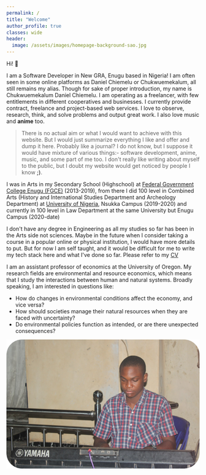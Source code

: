 ```yaml
---
permalink: /
title: "Welcome"
author_profile: true
classes: wide
header:
  image: /assets/images/homepage-background-sao.jpg
---
```


Hi! 👋

I am a Software Developer in New GRA, Enugu based in Nigeria! I am often seen in some online platforms as Daniel Chiemelu or Chukwuemekalum, all still remains my alias. Though for sake of proper introduction, my name is Chukwuemekalum Daniel Chiemelu. I am operating as a freelancer, with few entitlements in different cooperatives and businesses. I currently provide contract, freelance and project-based web services. I love to observe, research, think, and solve problems and output great work. I also love music and **anime** too.

> There is no actual aim or what I would want to achieve with this website. But I would just summarize everything I like and offer and dump it here. Probably like a journal? I do not know, but I suppose it would have mixture of various things:- software development, anime, music, and some part of me too. I don't really like writing about myself to the public, but I doubt my website would get noticed by people I know **;)**.

I was in Arts in my Secondary School (Highschool) at [Federal Government College Enugu (FGCE)](http://www.fgcenugu.sch.ng/) (2013-2019), from there I did 100 level in Combined Arts (History and International Studies Department and Archeology Department) at [University of Nigeria](https://www.unn.edu.ng/), Nsukka Campus (2019-2020) and currently in 100 level in Law Department at the same University but Enugu Campus (2020-date)

I don't have any degree in Engineering as all my studies so far has been in the Arts side not sciences. Maybe in the future when I consider taking a course in a popular online or physical institution, I would have more details to put. But for now I am self taught, and it would be difficult for me to write my tech stack here and what I've done so far. Please refer to my [CV]({{site.author.cv}}{:target="_blank"})

I am an assistant professor of economics at the University of Oregon. My research fields are environmental and resource economics, which means that I study the interactions between human and natural systems. Broadly speaking, I am interested in questions like: 

- How do changes in environmental conditions affect the economy, and vice versa? 
- How should societies manage their natural resources when they are faced with uncertainty? 
- Do environmental policies function as intended, or are there unexpected consequences?

<img src="/assets/images/chukwuemekalum-chiemelu-homepage.png" style="max-height: 400px">

  